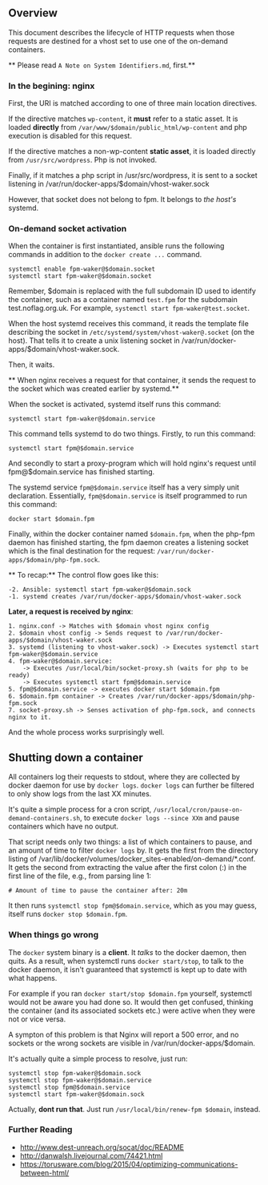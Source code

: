 ## Overview
This document describes the lifecycle of HTTP requests when those requests are destined for a vhost set to use one of the on-demand containers.

** Please read `A Note on System Identifiers.md`, first.**

### In the begining: nginx

First, the URI is matched according to one of three main location directives.

If the directive matches `wp-content`, it **must** refer to a static asset. It is loaded **directly** from `/var/www/$domain/public_html/wp-content` and php execution is disabled for this request.

If the directive matches a non-wp-content **static asset**, it is loaded directly from `/usr/src/wordpress`. Php is not invoked.

Finally, if it matches a php script in /usr/src/wordpress, it is sent to a socket listening in /var/run/docker-apps/$domain/vhost-waker.sock

However, that socket does not belong to fpm. It belongs to *the host's* systemd.

### On-demand socket activation

When the container is first instantiated, ansible runs the following commands in addition to the `docker create ...` command.

	systemctl enable fpm-waker@$domain.socket
	systemctl start fpm-waker@$domain.socket

Remember, $domain is replaced with the full subdomain ID used to identify the container, such as a container named `test.fpm` for the subdomain test.noflag.org.uk. For example, `systemctl start fpm-waker@test.socket`.

When the host systemd receives this command, it reads the template file describing the socket in `/etc/systemd/system/vhost-waker@.socket` (on the host). That tells it to create a unix listening socket in /var/run/docker-apps/$domain/vhost-waker.sock.

Then, it waits.

** When nginx receives a request for that container, it sends the request to the socket which was created earlier by systemd.**

When the socket is activated, systemd itself runs this command:

	systemctl start fpm-waker@$domain.service
	
This command tells systemd to do two things. Firstly, to run this command:

	systemctl start fpm@$domain.service

And secondly to start a proxy-program which will hold nginx's request until fpm@$domain.service has finished starting.

The systemd service `fpm@$domain.service` itself has a very simply unit declaration. Essentially, `fpm@$domain.service` is itself programmed to run this command:

	docker start $domain.fpm
	
Finally, within the docker container named `$domain.fpm`, when the php-fpm daemon has finished starting, the fpm daemon creates a listening socket which is the final destination for the request: `/var/run/docker-apps/$domain/php-fpm.sock`.

** To recap:** The control flow goes like this:

	-2. Ansible: systemctl start fpm-waker@$domain.sock
	-1. systemd creates /var/run/docker-apps/$domain/vhost-waker.sock

**Later, a request is received by nginx**:

	1. nginx.conf -> Matches with $domain vhost nginx config
	2. $domain vhost config -> Sends request to /var/run/docker-apps/$domain/vhost-waker.sock
	3. systemd (listening to vhost-waker.sock) -> Executes systemctl start fpm-waker@$domain.service
	4. fpm-waker@$domain.service:
		-> Executes /usr/local/bin/socket-proxy.sh (waits for php to be ready)
		-> Executes systemctl start fpm@$domain.service
	5. fpm@$domain.service -> executes docker start $domain.fpm
	6. $domain.fpm container -> Creates /var/run/docker-apps/$domain/php-fpm.sock
	7. socket-proxy.sh -> Senses activation of php-fpm.sock, and connects nginx to it.
	
And the whole process works surprisingly well.

## Shutting down a container

All containers log their requests to stdout, where they are collected by docker daemon for use by `docker logs`. `docker logs` can further be filtered to only show logs from the last XX minutes.

It's quite a simple process for a cron script, `/usr/local/cron/pause-on-demand-containers.sh`, to execute `docker logs --since XXm` and pause containers which have no output.

That script needs only two things: a list of which containers to pause, and an amount of time to filter `docker logs` by. It gets the first from the directory listing of /var/lib/docker/volumes/docker_sites-enabled/on-demand/*.conf. It gets the second from extracting the value after the first colon (:) in the first line of the file, e.g., from parsing line 1:

	# Amount of time to pause the container after: 20m
	
It then runs `systemctl stop fpm@$domain.service`, which as you may guess, itself runs `docker stop $domain.fpm`.

### When things go wrong

The `docker` system binary is a **client**. It *talks* to the docker daemon, then quits. As a result, when systemctl runs `docker start/stop`, to talk to the docker daemon, it isn't guaranteed that systemctl is kept up to date with what happens.

For example if you ran `docker start/stop $domain.fpm` yourself, systemctl would not be aware you had done so. It would then get confused, thinking the container (and its associated sockets etc.) were active when they were not or vice versa.

A sympton of this problem is that Nginx will report a 500 error, and no sockets or the wrong sockets are visible in /var/run/docker-apps/$domain.

It's actually quite a simple process to resolve, just run:

	systemctl stop fpm-waker@$domain.sock
	systemctl stop fpm-waker@$domain.service
	systemctl stop fpm@$domain.service
	systemctl start fpm-waker@$domain.sock
		
Actually, **dont run that**. Just run `/usr/local/bin/renew-fpm $domain`, instead.

### Further Reading

* http://www.dest-unreach.org/socat/doc/README
* http://danwalsh.livejournal.com/74421.html
* https://torusware.com/blog/2015/04/optimizing-communications-between-html/
